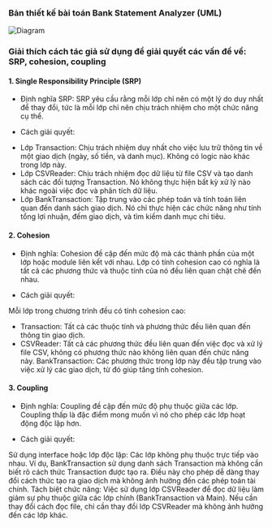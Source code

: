 ### Bản thiết kế bài toán Bank Statement Analyzer (UML)
![Diagram](https://www.planttext.com/api/plantuml/png/X5F1IiD04BtdA-ROGli3HKgnM11Q4Li44G_ZPesBcvsmEocA-6KU_2H_mKcxRRS9afmsRz-yUVCc-Vt-cGL6ptLfCsKn1DXuT04L6tBmcO4yOrYpDww075b79AVwsMh0ach7vombh8Bynmw5L6-Gw8pE9KRjwc4iZp3J_Z0OPbzPT3fVtzzfpBMFFW6M9l15qd0ANWW941QUIgaxE55Xkp1M9wANwDww4S31hKAhQYiUDyHeRpsz65vI28DkQqxQ7gOnZa4rywQUhjsA7B_sI1mJAXloWqO__7VgGlE6ggltIhkW-xoDTgwOgfjMvdkLjOZayZgFY-cTz1Zb2iqfF_dAs2ZOaicXb8kuWSSdG5_igzBOn-Dfijy9r397TWAQwvG-0IMRPk7icZRNxKL6ZJRSLQeyAHqQxamcbn_Z3m00__y30000)
### Giải thích cách tác giả sử dụng để giải quyết các vấn đề về: SRP, cohesion, coupling
 #### 1. Single Responsibility Principle (SRP)
 * Định nghĩa SRP: SRP yêu cầu rằng mỗi lớp chỉ nên có một lý do duy nhất để thay đổi, tức là mỗi lớp chỉ nên chịu trách nhiệm cho một chức năng cụ thể.

 * Cách giải quyết:

- Lớp Transaction: Chịu trách nhiệm duy nhất cho việc lưu trữ thông tin về một giao dịch (ngày, số tiền, và danh mục). Không có logic nào khác trong lớp này.
- Lớp CSVReader: Chịu trách nhiệm đọc dữ liệu từ file CSV và tạo danh sách các đối tượng Transaction. Nó không thực hiện bất kỳ xử lý nào khác ngoài việc đọc và phân tích dữ liệu.
- Lớp BankTransaction: Tập trung vào các phép toán và tính toán liên quan đến danh sách giao dịch. Nó chỉ thực hiện các chức năng như tính tổng lợi nhuận, đếm giao dịch, và tìm kiếm danh mục chi tiêu.
#### 2. Cohesion
 * Định nghĩa: Cohesion đề cập đến mức độ mà các thành phần của một lớp hoặc module liên kết với nhau. Lớp có tính cohesion cao có nghĩa là tất cả các phương thức và thuộc tính của nó đều liên quan chặt chẽ đến nhau.

 * Cách giải quyết:

Mỗi lớp trong chương trình đều có tính cohesion cao:
- Transaction: Tất cả các thuộc tính và phương thức đều liên quan đến thông tin giao dịch.
- CSVReader: Tất cả các phương thức đều liên quan đến việc đọc và xử lý file CSV, không có phương thức nào không liên quan đến chức năng này.
BankTransaction: Các phương thức trong lớp này đều tập trung vào việc xử lý các giao dịch, từ đó giúp tăng tính cohesion.
#### 3. Coupling
 * Định nghĩa: Coupling đề cập đến mức độ phụ thuộc giữa các lớp. Coupling thấp là đặc điểm mong muốn vì nó cho phép các lớp hoạt động độc lập hơn.

 * Cách giải quyết:

Sử dụng interface hoặc lớp độc lập: Các lớp không phụ thuộc trực tiếp vào nhau. Ví dụ, BankTransaction sử dụng danh sách Transaction mà không cần biết rõ cách thức Transaction được tạo ra. Điều này cho phép dễ dàng thay đổi cách thức tạo ra giao dịch mà không ảnh hưởng đến các phép toán tài chính.
Tách biệt chức năng: Việc sử dụng lớp CSVReader để đọc dữ liệu làm giảm sự phụ thuộc giữa các lớp chính (BankTransaction và Main). Nếu cần thay đổi cách đọc file, chỉ cần thay đổi lớp CSVReader mà không ảnh hưởng đến các lớp khác.
